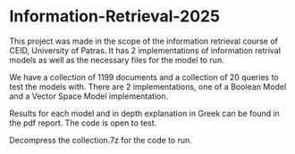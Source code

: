 # Information-Retrieval-2025
This project was made in the scope of the information retrieval course of CEID, University of Patras. It has 2 implementations of information retrival models as well as the necessary files for the model to run.

We have a collection of 1199 documents and a collection of 20 queries to test the models with. There are 2 implementations, one of a Boolean Model and a Vector Space Model implementation.

Results for each model and in depth explanation in Greek can be found in the pdf report. The code is open to test.

Decompress the collection.7z for the code to run.
